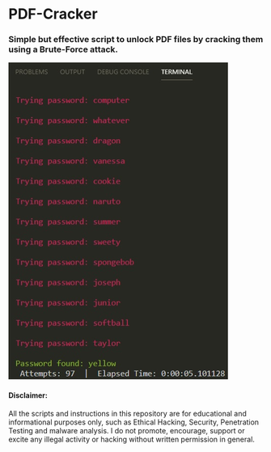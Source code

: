 # PDF-Cracker
### Simple but effective script to unlock PDF files by cracking them using a Brute-Force attack.

<img src="pdfcracker.jpg">


#### Disclaimer:
All the scripts and instructions in this repository are for educational and informational purposes only, such as Ethical Hacking, Security, Penetration Testing and malware analysis. I do not promote, encourage, support or excite any illegal activity or hacking without written permission in general.
